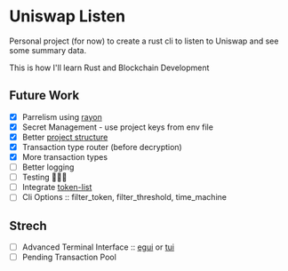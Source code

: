 # Uniswap Listen

Personal project (for now) to create a rust cli to listen to Uniswap and see some summary data.

This is how I'll learn Rust and Blockchain Development

## Future Work

- [x] Parrelism using [rayon](https://github.com/rayon-rs/rayon)
- [x] Secret Management - use project keys from env file
- [x] Better [project structure](https://doc.rust-lang.org/book/ch07-00-managing-growing-projects-with-packages-crates-and-modules.html)
- [x] Transaction type router (before decryption)
- [x] More transaction types
- [ ] Better logging
- [ ] Testing &#128584;&#128584;&#128584;
- [ ] Integrate [token-list](https://github.com/telcoin/token-list)
- [ ] Cli Options :: filter_token, filter_threshold, time_machine

## Strech

- [ ] Advanced Terminal Interface :: [egui](https://github.com/emilk/egui) or [tui](https://github.com/fdehau/tui-rs)
- [ ] Pending Transaction Pool
